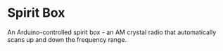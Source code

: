 # Spirit Box

An Arduino-controlled spirit box - an AM crystal radio that automatically scans up and down the frequency range.


